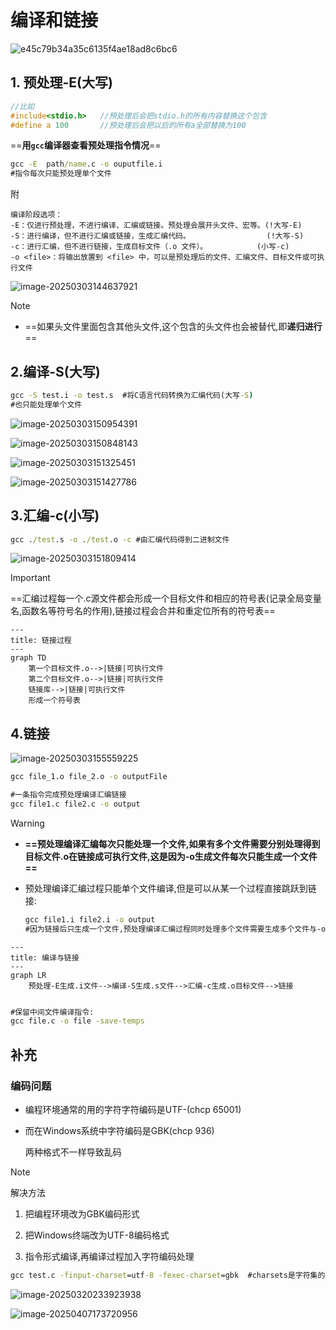 # 编译和链接

![e45c79b34a35c6135f4ae18ad8c6bc6](https://gitee.com/hulu135289/Typora/raw/master/img/20250311143309559.jpg)

## 1. 预处理-E(大写)

```c
//比如
#include<stdio.h>   //预处理后会把stdio.h的所有内容替换这个包含
#define a 100       //预处理后会把以后的所有a全部替换为100
```

==**用`gcc`编译器查看预处理指令情况**==

```cmd
gcc -E  path/name.c -o ouputfile.i
#指令每次只能预处理单个文件
```

附

```
编译阶段选项：
-E：仅进行预处理，不进行编译、汇编或链接。预处理会展开头文件、宏等。(!大写-E)
-S：进行编译，但不进行汇编或链接，生成汇编代码。                 (!大写-S)   
-c：进行汇编，但不进行链接，生成目标文件（.o 文件）。			(小写-c)
-o <file>：将输出放置到 <file> 中，可以是预处理后的文件、汇编文件、目标文件或可执行文件
```

![image-20250303144637921](https://gitee.com/hulu135289/Typora/raw/master/img/20250303144645746.png)

> [!note]
>
> - ==如果头文件里面包含其他头文件,这个包含的头文件也会被替代,即**递归进行**==

## 2.编译-S(大写)

```cmd
gcc -S test.i -o test.s  #将C语言代码转换为汇编代码(大写-S)
#也只能处理单个文件
```

![image-20250303150954391](https://gitee.com/hulu135289/Typora/raw/master/img/20250303150954461.png)

![image-20250303150848143](https://gitee.com/hulu135289/Typora/raw/master/img/20250303150848249.png)

![image-20250303151325451](https://gitee.com/hulu135289/Typora/raw/master/img/20250303151325692.png)

![image-20250303151427786](https://gitee.com/hulu135289/Typora/raw/master/img/20250303151427906.png)

## 3.汇编-c(小写)

```cmd
gcc ./test.s -o ./test.o -c #由汇编代码得到二进制文件
```



![image-20250303151809414](https://gitee.com/hulu135289/Typora/raw/master/img/20250303151809564.png)

> [!important]
>
> ==汇编过程每一个.c源文件都会形成一个目标文件和相应的符号表(记录全局变量名,函数名等符号名的作用),链接过程会合并和重定位所有的符号表==

```mermaid
---
title: 链接过程
---
graph TD
	第一个目标文件.o-->|链接|可执行文件
	第二个目标文件.o-->|链接|可执行文件
	链接库-->|链接|可执行文件
	形成一个符号表
```



## 4.链接

![image-20250303155559225](https://gitee.com/hulu135289/Typora/raw/master/img/20250303155559288.png)

```cmd
gcc file_1.o file_2.o -o outputFile
```

```cmd
#一条指令完成预处理编译汇编链接
gcc file1.c file2.c -o output
```

> [!warning]
>
> - **==预处理编译汇编每次只能处理一个文件,如果有多个文件需要分别处理得到目标文件.o在链接成可执行文件,这是因为-o生成文件每次只能生成一个文件==**
>
> - 预处理编译汇编过程只能单个文件编译,但是可以从某一个过程直接跳跃到链接:
>
> 	```cmd
> 	gcc file1.i file2.i -o output
> 	#因为链接后只生成一个文件,预处理编译汇编过程同时处理多个文件需要生成多个文件与-o一次只能生成一个文件矛盾了!
> 	```
>
> 	



```mermaid
---
title: 编译与链接
---
graph LR
	预处理-E生成.i文件-->编译-S生成.s文件-->汇编-c生成.o目标文件-->链接
	
```

```cmd
#保留中间文件编译指令:
gcc file.c -o file -save-temps
```



## 补充

### 编码问题

- 编程环境通常的用的字符字符编码是UTF-(chcp 65001)

- 而在Windows系统中字符编码是GBK(chcp 936)

	两种格式不一样导致乱码 

> [!note]
>
> 解决方法
>
> 1. 把编程环境改为GBK编码形式
>
> 2. 把Windows终端改为UTF-8编码格式
>
> 3. 指令形式编译,再编译过程加入字符编码处理
>
> 	```cmd
> 	gcc test.c -finput-charset=utf-8 -fexec-charset=gbk  #charsets是字符集的意思
> 	```
>
> 	

![image-20250320233923938](https://gitee.com/hulu135289/Typora/raw/master/img/20250320233931448.png)

![image-20250407173720956](https://gitee.com/hulu135289/Typora/raw/master/img/20250407173728090.png)

